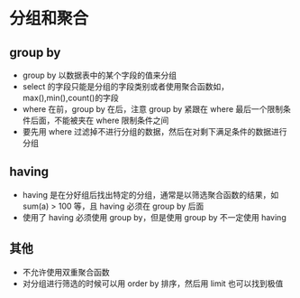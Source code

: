 # 分组和聚合

## group by

- group by 以数据表中的某个字段的值来分组
- select 的字段只能是分组的字段类别或者使用聚合函数如，max(),min(),count()的字段
- where 在前，group by 在后，注意 group by 紧跟在 where 最后一个限制条件后面，不能被夹在 where 限制条件之间
- 要先用 where 过滤掉不进行分组的数据，然后在对剩下满足条件的数据进行分组

## having

- having 是在分好组后找出特定的分组，通常是以筛选聚合函数的结果，如 sum(a) > 100 等，且 having 必须在 group by 后面
- 使用了 having 必须使用 group by，但是使用 group by 不一定使用 having

## 其他

- 不允许使用双重聚合函数
- 对分组进行筛选的时候可以用 order by 排序，然后用 limit 也可以找到极值
